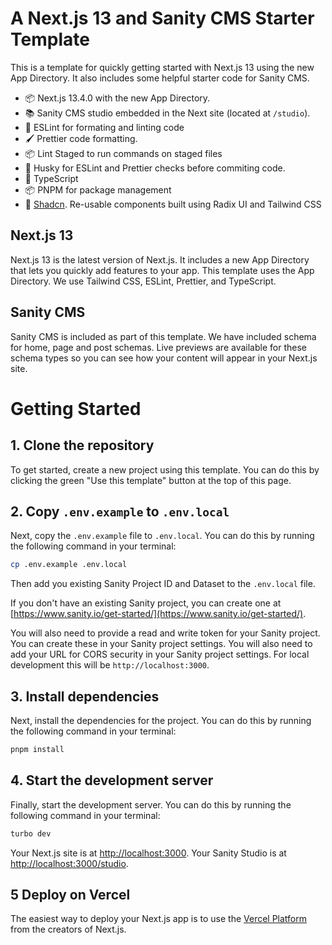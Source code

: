 # A Next.js 13 and Sanity CMS Starter Template

This is a template for quickly getting started with Next.js 13 using the new App Directory. It also includes some helpful starter code for Sanity CMS.

- 📦 Next.js 13.4.0 with the new App Directory.
- 📚 Sanity CMS studio embedded in the Next site (located at `/studio`).
- 📝 ESLint for formating and linting code
- 🖌 Prettier code formatting.
- 📦 Lint Staged to run commands on staged files
- 🐶 Husky for ESLint and Prettier checks before commiting code.
- 📄 TypeScript
- 📦 PNPM for package management
- 🧱 [Shadcn](https://ui.shadcn.com/). Re-usable components built using Radix UI and Tailwind CSS

## Next.js 13

Next.js 13 is the latest version of Next.js. It includes a new App Directory that lets you quickly add features to your app. This template uses the App Directory. We use Tailwind CSS, ESLint, Prettier, and TypeScript.

## Sanity CMS

Sanity CMS is included as part of this template. We have included schema for home, page and post schemas. Live previews are available for these schema types so you can see how your content will appear in your Next.js site.

# Getting Started

## 1. Clone the repository

To get started, create a new project using this template. You can do this by clicking the green "Use this template" button at the top of this page.

## 2. Copy `.env.example` to `.env.local`

Next, copy the `.env.example` file to `.env.local`. You can do this by running the following command in your terminal:

```bash
cp .env.example .env.local
```

Then add you existing Sanity Project ID and Dataset to the `.env.local` file.

If you don't have an existing Sanity project, you can create one at [https://www.sanity.io/get-started/](https://www.sanity.io/get-started/).

You will also need to provide a read and write token for your Sanity project. You can create these in your Sanity project settings. You will also need to add your URL for CORS security in your Sanity project settings. For local development this will be `http://localhost:3000`.

## 3. Install dependencies

Next, install the dependencies for the project. You can do this by running the following command in your terminal:

```bash
pnpm install
```

## 4. Start the development server

Finally, start the development server. You can do this by running the following command in your terminal:

```bash
turbo dev
```

Your Next.js site is at [http://localhost:3000](http://localhost:3000).
Your Sanity Studio is at [http://localhost:3000/studio](http://localhost:3000/studio).

## 5 Deploy on Vercel

The easiest way to deploy your Next.js app is to use the [Vercel Platform](https://vercel.com/new?utm_medium=default-template&filter=next.js&utm_source=create-next-app&utm_campaign=create-next-app-readme) from the creators of Next.js.
